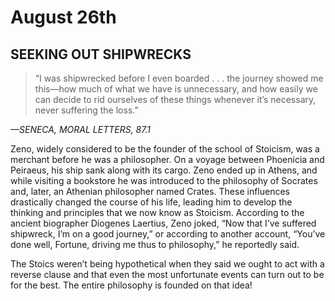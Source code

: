 # August 26th
## SEEKING OUT SHIPWRECKS

> “I was shipwrecked before I even boarded . . . the journey showed me this—how much of what we have is unnecessary, and how easily we can decide to rid ourselves of these things whenever it’s necessary, never suffering the loss.”

*—SENECA, MORAL LETTERS, 87.1*

Zeno, widely considered to be the founder of the school of Stoicism, was a merchant before he was a philosopher. On a voyage between Phoenicia and Peiraeus, his ship sank along with its cargo. Zeno ended up in Athens, and while visiting a bookstore he was introduced to the philosophy of Socrates and, later, an Athenian philosopher named Crates. These influences drastically changed the course of his life, leading him to develop the thinking and principles that we now know as Stoicism. According to the ancient biographer Diogenes Laertius, Zeno joked, “Now that I’ve suffered shipwreck, I’m on a good journey,” or according to another account, “You’ve done well, Fortune, driving me thus to philosophy,” he reportedly said.

The Stoics weren’t being hypothetical when they said we ought to act with a reverse clause and that even the most unfortunate events can turn out to be for the best. The entire philosophy is founded on that idea!

